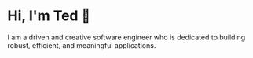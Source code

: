 # Hi, I'm Ted 👋

I am a driven and creative software engineer who is dedicated to building robust, efficient, and meaningful applications.
